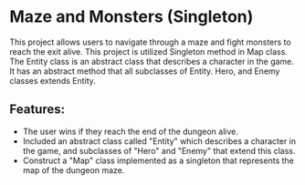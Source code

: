 # Maze and Monsters (Singleton)

This project allows users to navigate through a maze and fight monsters to reach the exit alive. This project is utilized Singleton method in Map class. The Entity class is an abstract class that describes a character in the game. It has an abstract method that all subclasses of Entity. Hero, and Enemy classes extends Entity.

## Features:
- The user wins if they reach the end of the dungeon alive.
- Included an abstract class called "Entity" which describes a character in the game, and subclasses of "Hero" and "Enemy" that extend this class.
- Construct a "Map" class implemented as a singleton that represents the map of the dungeon maze.
